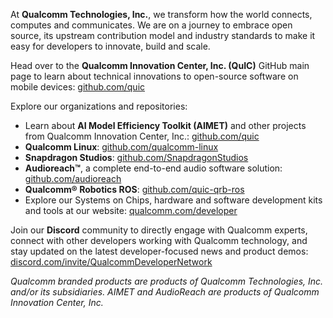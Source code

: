 At **Qualcomm Technologies, Inc.**, we transform how the world connects, computes and communicates. We are on a journey to embrace open source, its upstream contribution model and industry standards to make it easy for developers to innovate, build and scale. 

Head over to the **Qualcomm Innovation Center, Inc. (QuIC)** GitHub main page to learn about technical innovations to open-source software on mobile devices: [github.com/quic](https://github.com/quic)

Explore our organizations and repositories:

* Learn about **AI Model Efficiency Toolkit (AIMET)** and other projects from Qualcomm Innovation Center, Inc.: [github.com/quic](https://github.com/quic)
* **Qualcomm Linux**: [github.com/qualcomm-linux](https://github.com/qualcomm-linux)
* **Snapdragon Studios**: [github.com/SnapdragonStudios](https://github.com/SnapdragonStudios)
* **Audioreach™**, a complete end-to-end audio software solution: [github.com/audioreach](https://github.com/audioreach)
* **Qualcomm® Robotics ROS**: [github.com/quic-qrb-ros](https://github.com/quic-qrb-ros) 
* Explore our Systems on Chips, hardware and software development kits and tools at our website: [qualcomm.com/developer](https://qualcomm.com/developer)

Join our **Discord** community to directly engage with Qualcomm experts, connect with other developers working with Qualcomm technology, and stay updated on the latest developer-focused news and product demos: [discord.com/invite/QualcommDeveloperNetwork](https://discord.com/invite/qualcommdevelopernetwork)

*Qualcomm branded products are products of Qualcomm Technologies, Inc. and/or its subsidiaries. AIMET and AudioReach are products of Qualcomm Innovation Center, Inc.*


